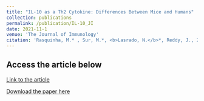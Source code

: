 ```yaml
---
title: "IL-10 as a Th2 Cytokine: Differences Between Mice and Humans"
collection: publications
permalink: /publication/IL-10_JI
date: 2021-11-1
venue: 'The Journal of Immunology'
citation: 'Rasquinha, M.* , Sur, M.*, <b>Lasrado, N.</b>*, Reddy, J., 2021. IL-10 as a Th2 Cytokine: Differences Between Mice and Humans. The Journal of Immunology, 2021, 207 (9) 2205-2215. * equal first authors'
---
```


Access the article below
----
[Link to the article](https://www.jimmunol.org/content/207/9/2205)

[Download the paper here](http://ninaadlasrado.github.io/files/IL-10_JI.pdf)
